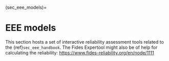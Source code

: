 <!--- Copyright (C) Matrisk GmbH 2022 -->

(sec_eee_models)=
# EEE models

This section hosts a set of interactive reliability assessment tools related to the {ref}`sec_eee_handbook`.
The Fides Expertool might also be of help for calculating the reliability: https://www.fides-reliability.org/en/node/1111
```{tableofcontents}
```
